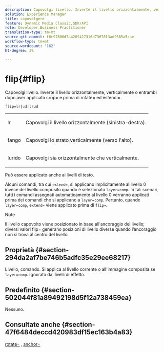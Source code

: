 ```yaml
---
description: Capovolgi livello. Inverte il livello orizzontalmente, verticalmente o entrambi dopo aver applicato crop= e prima di rotate= ed estendi=.
solution: Experience Manager
title: capovolgere
feature: Dynamic Media Classic,SDK/API
role: Developer,Business Practitioner
translation-type: tm+mt
source-git-commit: f6c97606d7a4209427316d7367013ad9585a5cae
workflow-type: tm+mt
source-wordcount: '162'
ht-degree: 3%

---
```



# flip{#flip}

Capovolgi livello. Inverte il livello orizzontalmente, verticalmente o entrambi dopo aver applicato crop= e prima di rotate= ed estendi=.

`flip=lr|ud|lrud`

<table id="simpletable_072CA0E24B7146D48AEFD70E51E849C2"> 
 <tr class="strow"> 
  <td class="stentry"> <p> <span class="codeph"> lr  </span> </p> </td> 
  <td class="stentry"> <p>Capovolgi il livello orizzontalmente (sinistra-destra). </p> </td> 
 </tr> 
 <tr class="strow"> 
  <td class="stentry"> <p> <span class="codeph"> fango  </span> </p> </td> 
  <td class="stentry"> <p>Capovolgi lo strato verticalmente (verso l'alto). </p> </td> 
 </tr> 
 <tr class="strow"> 
  <td class="stentry"> <p> <span class="codeph"> lurido  </span> </p> </td> 
  <td class="stentry"> <p>Capovolgi sia orizzontalmente che verticalmente. </p> </td> 
 </tr> 
</table>

Può essere applicato anche ai livelli di testo.

Alcuni comandi, tra cui `extend=`, si applicano implicitamente al livello 0 invece del livello composito quando è selezionato `layer=comp`. In tali scenari, tutti i comandi assegnati automaticamente al livello 0 verranno applicati prima dei comandi che si applicano a `layer=comp`. Pertanto, quando `layer=comp`, `extend=` viene applicato prima di `flip=`.

>[!NOTE]
>
>Il livello capovolto viene posizionato in base all&#39;ancoraggio del livello; diversi valori flip= generano posizioni di livello diverse quando l’ancoraggio non si trova al centro del livello.

## Proprietà {#section-294da2af7be746b5adfc35e29ee68217}

Livello, comando. Si applica al livello corrente o all&#39;immagine composita se `layer=comp`. Ignorato dai livelli di effetto.

## Predefinito {#section-502044f81a89492198d5f12a738459ea}

Nessuno.

## Consultate anche {#section-47f6484deccd420983df15ec163b4a83}

[rotate=](../../../../../is-api/http-ref/image-serving-api-ref/c-http-protocol-reference/c-command-reference/r-rotate.md#reference-12abb086635546ec9ec2e1a793dc1096) ,  [anchor=](../../../../../is-api/http-ref/image-serving-api-ref/c-http-protocol-reference/c-command-reference/r-anchor.md#reference-6661e548ab284b82828d8d94c8ddeb7c)
